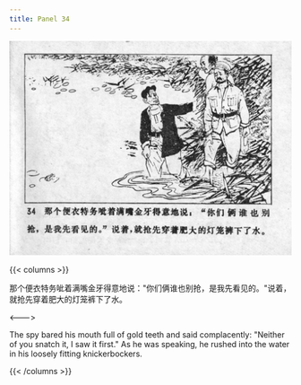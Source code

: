 ```yaml
---
title: Panel 34
---
```


![niqiu page](./../../images/niqiu/seifert0397_nqkg_0038_034.jpg)

{{< columns >}}

那个便衣特务呲着满嘴金牙得意地说："你们俩谁也别抢，是我先看见的。"说着，就抢先穿着肥大的灯笼裤下了水。

<--->

The spy bared his mouth full of gold teeth and said complacently: "Neither of you snatch it, I saw it first." As he was speaking, he rushed into the water in his loosely fitting knickerbockers.

{{< /columns >}}
